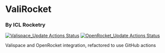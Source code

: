 # ValiRocket
### By ICL Rocketry
[![Valispace_Update Actions Status](https://github.com/raihaan123/ValiRocket/workflows/Valispace_Update/badge.svg)](https://github.com/raihaan123/ValiRocket/actions) [![OpenRocket_Update Actions Status](https://github.com/raihaan123/ValiRocket/workflows/Valispace_Update/badge.svg)](https://github.com/raihaan123/ValiRocket/actions)

Valispace and OpenRocket integration, refactored to use GitHub actions
